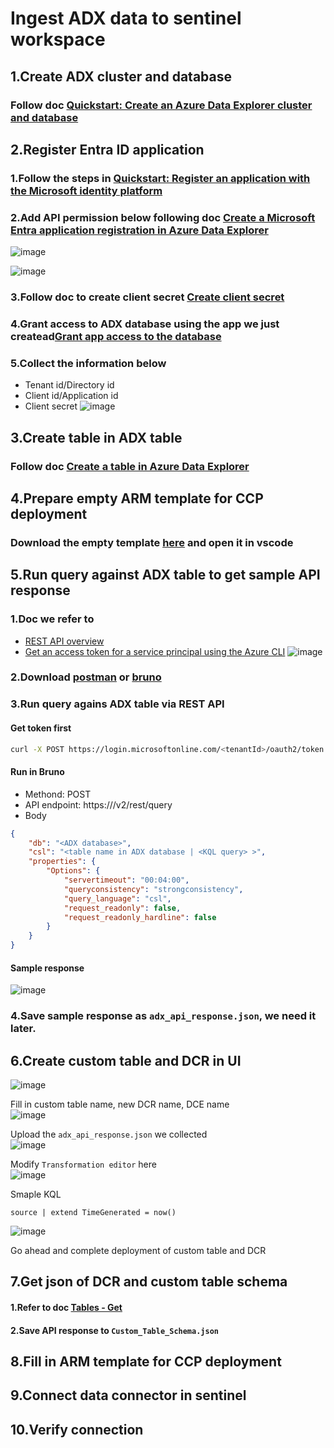 # Ingest ADX data to sentinel workspace

## 1.Create ADX cluster and database
### Follow doc [Quickstart: Create an Azure Data Explorer cluster and database](https://learn.microsoft.com/en-us/azure/data-explorer/create-cluster-and-database?tabs=free)

## 2.Register Entra ID application
### 1.Follow the steps in [Quickstart: Register an application with the Microsoft identity platform](https://learn.microsoft.com/en-us/entra/identity-platform/quickstart-register-app?tabs=certificate)

### 2.Add API permission below following doc [Create a Microsoft Entra application registration in Azure Data Explorer](https://learn.microsoft.com/en-us/azure/data-explorer/provision-entra-id-app?tabs=portal)
![image](https://github.com/user-attachments/assets/24460f3a-3fee-4baa-a9b8-8c3c93456884)

![image](https://github.com/user-attachments/assets/1d2d5fc1-5f3b-409b-9c53-c59fa5362fdd)

### 3.Follow doc to create client secret [Create client secret](https://learn.microsoft.com/en-us/entra/identity-platform/howto-create-service-principal-portal#option-3-create-a-new-client-secret)

### 4.Grant access to ADX database using the app we just createad[Grant app access to the database](https://learn.microsoft.com/en-us/azure/data-explorer/provision-entra-id-app?tabs=portal#grant-a-service-principal-access-to-the-database)

### 5.Collect the information below
* Tenant id/Directory id
* Client id/Application id
* Client secret
![image](https://github.com/user-attachments/assets/296e1a19-e98c-4182-8410-d8da2cbb7390)


## 3.Create table in ADX table
### Follow doc [Create a table in Azure Data Explorer](https://learn.microsoft.com/en-us/azure/data-explorer/create-table-wizard)


## 4.Prepare empty ARM template for CCP deployment
### Download the empty template [here](https://github.com/guguji666666/GJS-Sentinel-Tips/blob/main/CCP%20connector/Empty%20ARM%20template%20for%20CCP%20connector.json) and open it in vscode


## 5.Run query against ADX table to get sample API response
### 1.Doc we refer to
* [REST API overview](https://learn.microsoft.com/en-us/kusto/api/rest/?view=microsoft-fabric)
* [Get an access token for a service principal using the Azure CLI](https://learn.microsoft.com/en-us/kusto/api/rest/authentication?view=microsoft-fabric#get-an-access-token-for-a-service-principal-using-the-azure-cli)
![image](https://github.com/user-attachments/assets/3c306471-f80a-49ad-ba49-53ea49c1452c)

### 2.Download [postman](https://www.postman.com/downloads/) or [bruno](https://www.usebruno.com/downloads)

### 3.Run query agains ADX table via REST API

#### Get token first
```sh
curl -X POST https://login.microsoftonline.com/<tenantId>/oauth2/token -F grant_type=client_credentials -F client_id=<appId> -F client_secret=<password> -F resource=https://api.kusto.windows.net
```

#### Run in Bruno
* Methond: POST
* API endpoint: https://<your adx cluster url>/v2/rest/query
* Body
```json
{
    "db": "<ADX database>",
    "csl": "<table name in ADX database | <KQL query> >",
    "properties": {
        "Options": {
            "servertimeout": "00:04:00",
            "queryconsistency": "strongconsistency",
            "query_language": "csl",
            "request_readonly": false,
            "request_readonly_hardline": false
        }
    }
}
```

#### Sample response
![image](https://github.com/user-attachments/assets/0ad2c6c0-86a2-407e-99e8-888a4cab0352)


### 4.Save sample response as `adx_api_response.json`, we need it later.

## 6.Create custom table and DCR in UI
![image](https://github.com/user-attachments/assets/1eb4a1bd-bb13-4884-9593-cc651c61caf1)

Fill in custom table name, new DCR name, DCE name <br>
![image](https://github.com/user-attachments/assets/a061d077-43d5-48a9-9d79-fc44a23fa204)

Upload the `adx_api_response.json` we collected <br>
![image](https://github.com/user-attachments/assets/22329e93-568e-4f08-99d4-481437e4a268)

Modify `Transformation editor` here <br>
![image](https://github.com/user-attachments/assets/9e963903-09f3-4997-8b6b-28b3439dd143)

Smaple KQL
```kusto
source | extend TimeGenerated = now()
```
![image](https://github.com/user-attachments/assets/3881a9ea-30e1-4875-b670-8dc7dde55f8e)

Go ahead and complete deployment of custom table and DCR

## 7.Get json of DCR and custom table schema
#### 1.Refer to doc [Tables - Get](https://learn.microsoft.com/en-us/rest/api/loganalytics/tables/get?view=rest-loganalytics-2023-09-01&tabs=HTTP)
#### 2.Save API response to `Custom_Table_Schema.json`

## 8.Fill in ARM template for CCP deployment

## 9.Connect data connector in sentinel

## 10.Verify connection
